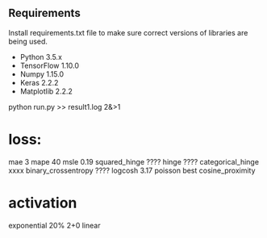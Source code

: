 ## Requirements

Install requirements.txt file to make sure correct versions of libraries are being used.

* Python 3.5.x
* TensorFlow 1.10.0
* Numpy 1.15.0
* Keras 2.2.2
* Matplotlib 2.2.2

python run.py >> result1.log 2&>1

# loss:
mae                 3
mape                40
msle                0.19
squared_hinge       ????
hinge               ????
categorical_hinge   xxxx
binary_crossentropy ????
logcosh             3.17
poisson             best
cosine_proximity


# activation
exponential         20%  2+0
linear
